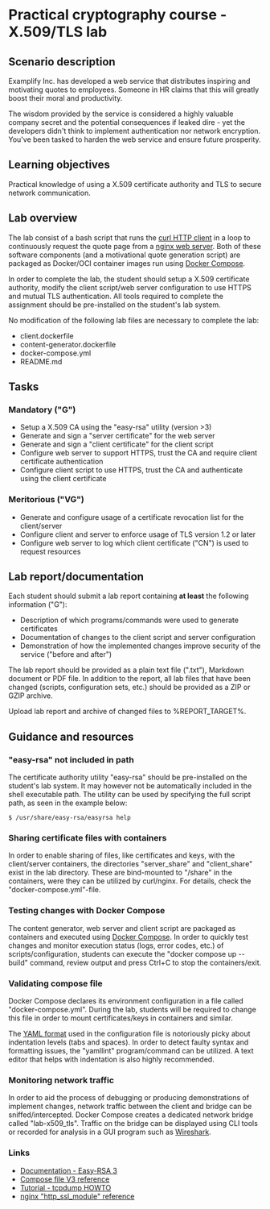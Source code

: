 <!--
SPDX-FileCopyrightText: © 2025 Menacit AB <foss@menacit.se>
SPDX-License-Identifier: CC-BY-SA-4.0
X-Context: Practical cryptography course - X.509/TLS lab
-->

# Practical cryptography course - X.509/TLS lab

## Scenario description
Examplify Inc. has developed a web service that distributes inspiring and motivating quotes to
employees. Someone in HR claims that this will greatly boost their moral and productivity.
  
The wisdom provided by the service is considered a highly valuable company secret and the
potential consequences if leaked dire - yet the developers didn't think to implement authentication
nor network encryption. You've been tasked to harden the web service and ensure future prosperity.


## Learning objectives
Practical knowledge of using a X.509 certificate authority and TLS to secure network communication.


## Lab overview
The lab consist of a bash script that runs the [curl HTTP client](https://curl.se/) in a loop to
continuously request the quote page from a [nginx web server](https://nginx.org/en/). Both of these
software components (and a motivational quote generation script) are packaged as Docker/OCI container
images run using [Docker Compose](https://docs.docker.com/get-started/08_using_compose/).  
  
In order to complete the lab, the student should setup a X.509 certificate authority, modify the
client script/web server configuration to use HTTPS and mutual TLS authentication. All tools
required to complete the assignment should be pre-installed on the student's lab system. 

No modification of the following lab files are necessary to complete the lab:
- client.dockerfile
- content-generator.dockerfile
- docker-compose.yml
- README.md


## Tasks

### Mandatory ("G")
- Setup a X.509 CA using the "easy-rsa" utility (version >3)
- Generate and sign a "server certificate" for the web server
- Generate and sign a "client certificate" for the client script
- Configure web server to support HTTPS, trust the CA and require client certificate authentication
- Configure client script to use HTTPS, trust the CA and authenticate using the client certificate


### Meritorious ("VG")
- Generate and configure usage of a certificate revocation list for the client/server
- Configure client and server to enforce usage of TLS version 1.2 or later
- Configure web server to log which client certificate ("CN") is used to request resources


## Lab report/documentation
Each student should submit a lab report containing **at least** the following information ("G"):
- Description of which programs/commands were used to generate certificates
- Documentation of changes to the client script and server configuration 
- Demonstration of how the implemented changes improve security of the service ("before and after")
  
The lab report should be provided as a plain text file (".txt"), Markdown document or PDF file.
In addition to the report, all lab files that have been changed (scripts, configuration sets, etc.)
should be provided as a ZIP or GZIP archive.  
  
Upload lab report and archive of changed files to %REPORT_TARGET%.


## Guidance and resources

### "easy-rsa" not included in path
The certificate authority utility "easy-rsa" should be pre-installed on the student's lab system.
It may however not be automatically included in the shell executable path. The utility can be used
by specifying the full script path, as seen in the example below:

```
$ /usr/share/easy-rsa/easyrsa help
```


### Sharing certificate files with containers
In order to enable sharing of files, like certificates and keys, with the client/server containers,
the directories "server\_share" and "client\_share" exist in the lab directory. These are
bind-mounted to "/share" in the containers, were they can be utilized by curl/nginx. For details,
check the "docker-compose.yml"-file.


### Testing changes with Docker Compose
The content generator, web server and client script are packaged as containers and executed using
[Docker Compose](https://docs.docker.com/get-started/08_using_compose/). In order to quickly test
changes and monitor execution status (logs, error codes, etc.) of scripts/configuration, students
can execute the "docker compose up --build" command, review output and press Ctrl+C to stop the
containers/exit.


### Validating compose file
Docker Compose declares its environment configuration in a file called "docker-compose.yml".
During the lab, students will be required to change this file in order to mount certificates/keys
in containers and similar.  
  
The [YAML format](https://en.wikipedia.org/wiki/YAML) used in the configuration file is notoriously
picky about indentation levels (tabs and spaces). In order to detect faulty syntax and formatting
issues, the "yamllint" program/command can be utilized. A text editor that helps with indentation
is also highly recommended.


### Monitoring network traffic
In order to aid the process of debugging or producing demonstrations of implement changes, network
traffic between the client and bridge can be sniffed/intercepted. Docker Compose creates a
dedicated network bridge called "lab-x509\_tls". Traffic on the bridge can be displayed using CLI
tools or recorded for analysis in a GUI program such as [Wireshark](https://www.wireshark.org/).


### Links
- [Documentation - Easy-RSA 3](https://easy-rsa.readthedocs.io/en/latest/)
- [Compose file V3 reference](https://docs.docker.com/compose/compose-file/compose-file-v3/)
- [Tutorial - tcpdump HOWTO](https://danielmiessler.com/study/tcpdump/)
- [nginx "http\_ssl\_module" reference](https://nginx.org/en/docs/http/ngx_http_ssl_module.html)
